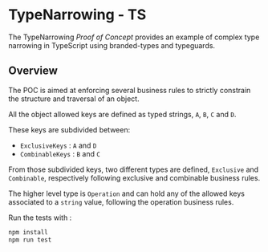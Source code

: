 # TypeNarrowing - TS

The TypeNarrowing *Proof of Concept* provides an example of complex type narrowing in TypeScript using branded-types and typeguards.

## Overview

The POC is aimed at enforcing several business rules to strictly constrain the structure and traversal of an object.

All the object allowed keys are defined as typed strings, `A`, `B`, `C` and `D`.

These keys are subdivided between:
- `ExclusiveKeys`  : `A` and `D`
- `CombinableKeys` : `B` and `C`

From those subdivided keys, two different types are defined, `Exclusive` and `Combinable`, respectively following exclusive and combinable business rules.

The higher level type is `Operation` and can hold any of the allowed keys associated to a `string` value, following the operation business rules.


Run the tests with :

```bash
npm install
npm run test
```
